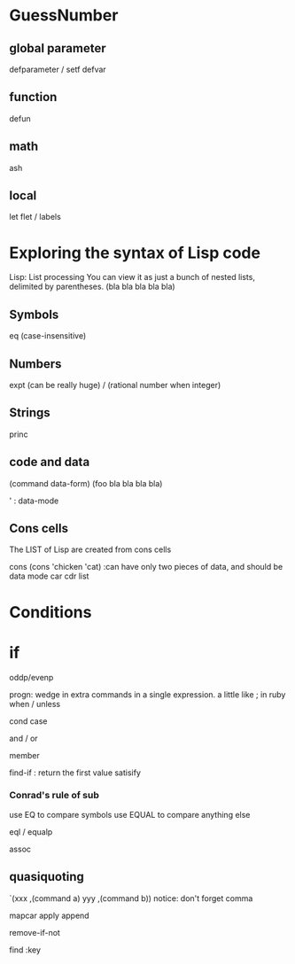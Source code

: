 # GuessNumber

## global parameter
defparameter / setf
defvar

## function
defun

## math
ash

## local
let
flet / labels


# Exploring the syntax of Lisp code

Lisp: List processing
You can view it as just a bunch of nested lists, delimited by parentheses.
(bla bla bla bla bla)

## Symbols
eq (case-insensitive)

## Numbers
expt (can be really huge)
/ (rational number when integer)

## Strings
princ

## code and data
(command data-form)
(foo     bla bla bla bla)

' : data-mode

## Cons cells
The LIST of Lisp are created from cons cells

cons
(cons 'chicken 'cat) :can have only two pieces of data, and should be data mode
car
cdr
list


# Conditions
if
=
oddp/evenp

progn: wedge in extra commands in a single expression. a little like ; in ruby
when / unless

cond
case

and / or

member

find-if : return the first value satisify

### Conrad's rule of sub
use EQ to compare symbols
use EQUAL to compare anything else

eql / equalp

assoc

## quasiquoting

`(xxx ,(command a) yyy ,(command b))
notice: don't forget comma	

mapcar
apply
append

remove-if-not

find :key
